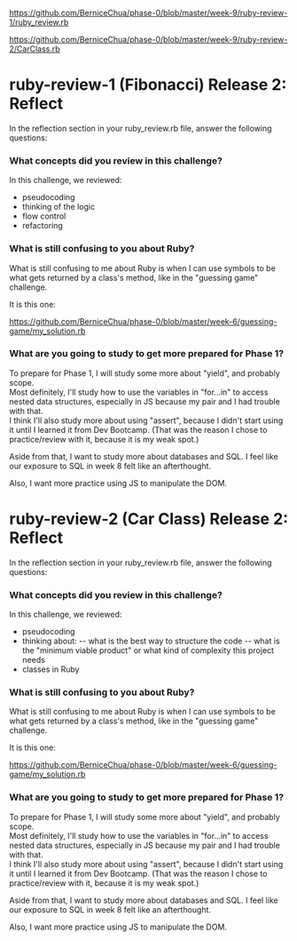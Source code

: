 https://github.com/BerniceChua/phase-0/blob/master/week-9/ruby-review-1/ruby_review.rb

https://github.com/BerniceChua/phase-0/blob/master/week-9/ruby-review-2/CarClass.rb







# ruby-review-1 (Fibonacci) Release 2: Reflect
In the reflection section in your ruby_review.rb file, answer the following questions:

### What concepts did you review in this challenge?

In this challenge, we reviewed:
- pseudocoding
- thinking of the logic
- flow control
- refactoring


### What is still confusing to you about Ruby?

What is still confusing to me about Ruby is when I can use symbols to be what gets 
returned by a class's method, like in the "guessing game" challenge.  

It is this one:

https://github.com/BerniceChua/phase-0/blob/master/week-6/guessing-game/my_solution.rb


### What are you going to study to get more prepared for Phase 1?

To prepare for Phase 1, I will study some more about "yield", and probably scope.  
Most definitely, I'll study how to use the variables in "for...in" to access nested 
data structures, especially in JS because my pair and I had trouble with that.  
I think I'll also study more about using "assert", because I didn't start using it 
until I learned it from Dev Bootcamp.  (That was the reason I chose to practice/review 
with it, because it is my weak spot.)  

Aside from that, I want to study more about databases and SQL.  I feel like our 
exposure to SQL in week 8 felt like an afterthought.  

Also, I want more practice using JS to manipulate the DOM.  






# ruby-review-2 (Car Class) Release 2: Reflect
In the reflection section in your ruby_review.rb file, answer the following questions:

### What concepts did you review in this challenge?

In this challenge, we reviewed:
- pseudocoding
- thinking about: 
-- what is the best way to structure the code
-- what is the "minimum viable product" or what kind of complexity this project needs
- classes in Ruby


### What is still confusing to you about Ruby?

What is still confusing to me about Ruby is when I can use symbols to be what gets 
returned by a class's method, like in the "guessing game" challenge.  

It is this one:

https://github.com/BerniceChua/phase-0/blob/master/week-6/guessing-game/my_solution.rb


### What are you going to study to get more prepared for Phase 1?

To prepare for Phase 1, I will study some more about "yield", and probably scope.  
Most definitely, I'll study how to use the variables in "for...in" to access nested 
data structures, especially in JS because my pair and I had trouble with that.  
I think I'll also study more about using "assert", because I didn't start using it 
until I learned it from Dev Bootcamp.  (That was the reason I chose to practice/review 
with it, because it is my weak spot.)  

Aside from that, I want to study more about databases and SQL.  I feel like our 
exposure to SQL in week 8 felt like an afterthought.  

Also, I want more practice using JS to manipulate the DOM.  
